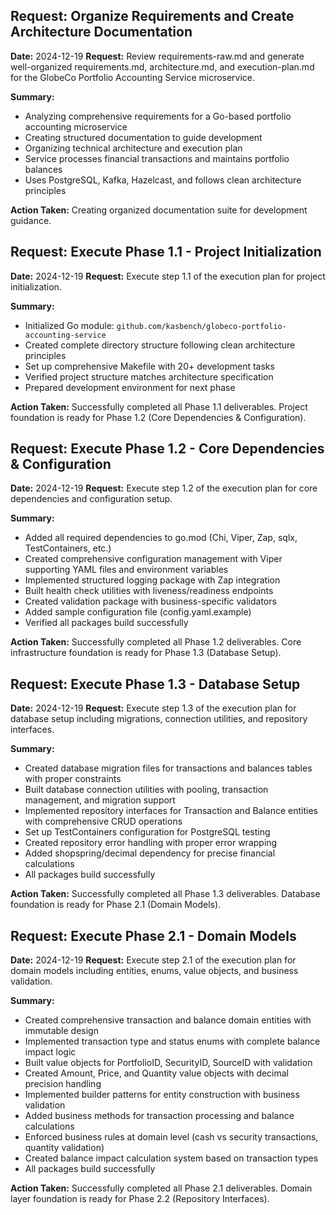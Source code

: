 ## Request: Organize Requirements and Create Architecture Documentation

**Date:** 2024-12-19
**Request:** Review requirements-raw.md and generate well-organized requirements.md, architecture.md, and execution-plan.md for the GlobeCo Portfolio Accounting Service microservice.

**Summary:** 
- Analyzing comprehensive requirements for a Go-based portfolio accounting microservice
- Creating structured documentation to guide development
- Organizing technical architecture and execution plan
- Service processes financial transactions and maintains portfolio balances
- Uses PostgreSQL, Kafka, Hazelcast, and follows clean architecture principles

**Action Taken:** Creating organized documentation suite for development guidance.

## Request: Execute Phase 1.1 - Project Initialization

**Date:** 2024-12-19
**Request:** Execute step 1.1 of the execution plan for project initialization.

**Summary:**
- Initialized Go module: `github.com/kasbench/globeco-portfolio-accounting-service`
- Created complete directory structure following clean architecture principles
- Set up comprehensive Makefile with 20+ development tasks
- Verified project structure matches architecture specification
- Prepared development environment for next phase

**Action Taken:** Successfully completed all Phase 1.1 deliverables. Project foundation is ready for Phase 1.2 (Core Dependencies & Configuration).

## Request: Execute Phase 1.2 - Core Dependencies & Configuration

**Date:** 2024-12-19
**Request:** Execute step 1.2 of the execution plan for core dependencies and configuration setup.

**Summary:**
- Added all required dependencies to go.mod (Chi, Viper, Zap, sqlx, TestContainers, etc.)
- Created comprehensive configuration management with Viper supporting YAML files and environment variables
- Implemented structured logging package with Zap integration
- Built health check utilities with liveness/readiness endpoints
- Created validation package with business-specific validators
- Added sample configuration file (config.yaml.example)
- Verified all packages build successfully

**Action Taken:** Successfully completed all Phase 1.2 deliverables. Core infrastructure foundation is ready for Phase 1.3 (Database Setup).

## Request: Execute Phase 1.3 - Database Setup

**Date:** 2024-12-19
**Request:** Execute step 1.3 of the execution plan for database setup including migrations, connection utilities, and repository interfaces.

**Summary:** 
- Created database migration files for transactions and balances tables with proper constraints
- Built database connection utilities with pooling, transaction management, and migration support
- Implemented repository interfaces for Transaction and Balance entities with comprehensive CRUD operations
- Set up TestContainers configuration for PostgreSQL testing
- Created repository error handling with proper error wrapping
- Added shopspring/decimal dependency for precise financial calculations
- All packages build successfully

**Action Taken:** Successfully completed all Phase 1.3 deliverables. Database foundation is ready for Phase 2.1 (Domain Models).

## Request: Execute Phase 2.1 - Domain Models

**Date:** 2024-12-19
**Request:** Execute step 2.1 of the execution plan for domain models including entities, enums, value objects, and business validation.

**Summary:** 
- Created comprehensive transaction and balance domain entities with immutable design
- Implemented transaction type and status enums with complete balance impact logic
- Built value objects for PortfolioID, SecurityID, SourceID with validation
- Created Amount, Price, and Quantity value objects with decimal precision handling
- Implemented builder patterns for entity construction with business validation
- Added business methods for transaction processing and balance calculations
- Enforced business rules at domain level (cash vs security transactions, quantity validation)
- Created balance impact calculation system based on transaction types
- All packages build successfully

**Action Taken:** Successfully completed all Phase 2.1 deliverables. Domain layer foundation is ready for Phase 2.2 (Repository Interfaces). 